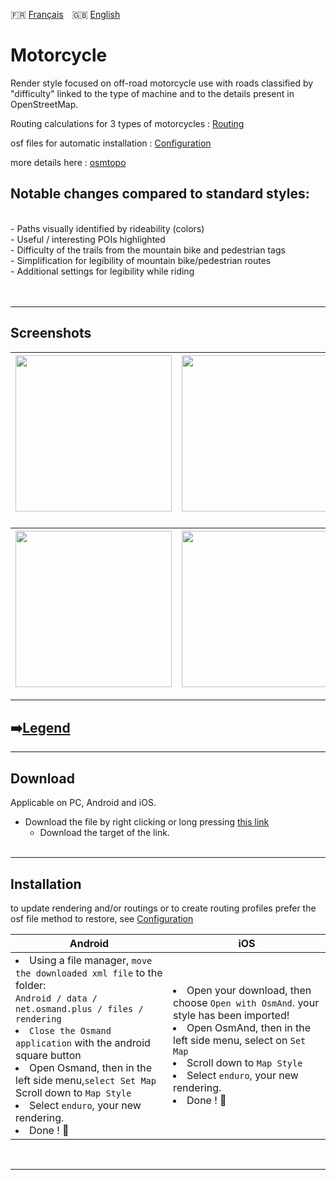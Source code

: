 🇫🇷 [Français](README.md)&emsp;🇬🇧 [English](README_EN.md)

# Motorcycle
Render style focused on off-road motorcycle use with roads classified by "difficulty" linked to the type of machine and to the details present in OpenStreetMap.

Routing calculations for 3 types of motorcycles  :  [Routing](https://github.com/OsmAnd-Rendering/Motorcycle/tree/routing)

osf files for automatic installation : [Configuration](https://github.com/OsmAnd-Rendering/Motorcycle/tree/configuration)

more details here : [osmtopo](https://osmtopo.blogspot.com/2021/02/style-pour-osmand.html)

## Notable changes compared to standard styles:
<br>
- Paths visually identified by rideability (colors)<br>
- Useful / interesting POIs highlighted<br>
- Difficulty of the trails from the mountain bike and pedestrian tags<br>
- Simplification for legibility of mountain bike/pedestrian routes<br>
- Additional settings for legibility while riding<br>
<br><br>

---

## Screenshots<br>

| <img src="https://1.bp.blogspot.com/-80KFHZxn-x0/YHhVVHgiDqI/AAAAAAAAEgw/MLuJSVUiiOQsHM9bJUrFQRJCdPtF02YmgCLcBGAsYHQ/s0/millau_cricri_50_1km.jpg" width="250" /> | <img src="https://1.bp.blogspot.com/-cEhzfD_lhDM/YHhTZ3UGs9I/AAAAAAAAEgo/C6xCHkJYfHg21bxSQ9YYdhXif-gmv-v5ACLcBGAsYHQ/s0/millau_cricri_50_2km.jpg" width="250" /> | <img src="https://1.bp.blogspot.com/-exeX47jqhkE/YHl78COV4-I/AAAAAAAAEhQ/I3XvrOUpvmkKBi8QpOHZ5aZRpA1k255AQCLcBGAsYHQ/s0/balisages.jpg" width="250" /> |
| :-------------: | :-------------: | :-------------: |

### 
| <img src="https://1.bp.blogspot.com/-4PDQS4TdN0U/YJzl-K4DbjI/AAAAAAAAEi0/tXv0eyXuGEMS93m2lxKqQqMrqMsf9busgCLcBGAsYHQ/w296-h640/PT%255B1%255D.jpg" width="250" /> | <img src="https://1.bp.blogspot.com/-VDzxurdpIiI/YJzjwUlMM4I/AAAAAAAAEik/uZcepPSb630Fe-n55IIBL5TmeJz4ZSsfACLcBGAsYHQ/w296-h640/GT_sec%255B1%255D.jpg" width="250" /> | <img src="https://1.bp.blogspot.com/-2jO-scaZT8k/YJzinm1gWHI/AAAAAAAAEic/7Qe9Xhfd9mIbINux-c_4Gw7iRT5DH4ugwCLcBGAsYHQ/w296-h640/GT%255B1%255D.jpg" width="250" /> |
| :-------------: | :-------------: | :-------------: |

---
## ➡️[Legend](Legende.md)
---

## Download
Applicable on PC, Android and iOS.

- Download the file by right clicking or long pressing [this link](https://github.com/OsmAnd-Rendering/Motorcycle/blob/main/enduro.render.xml)
    - Download the target of the link.<br><br>


---

## Installation
to update rendering and/or routings or to create routing profiles prefer the osf file method to restore, see [Configuration](https://github.com/OsmAnd-Rendering/Motorcycle/tree/configuration)

<table>
    <thead>
    <tr>
        <th>Android</th>
        <th>iOS</th>
    </tr>
    </thead>
    <tbody>
    <tr>
        <td width="50%"><li> Using a file manager, <code>move the downloaded xml file</code> to the folder:<br><code>Android / data / net.osmand.plus / files / rendering</code><br><li>  <code>Close the Osmand application</code> with the android square button<br><li> Open Osmand, then in the left side menu,<code>select Set Map</code><br<li> Scroll down to <code>Map Style</code><br> <li> Select  <code>enduro</code>, your new rendering.<br><li> Done ! 🎉</td>
        <td><li> Open your download, then choose <code>Open with OsmAnd</code>. your style has been imported!<br><li> Open OsmAnd, then in the left side menu, select on <code>Set Map</code><br><li> Scroll down to <code>Map Style</code><br><li> Select <code>enduro</code>, your new rendering.<br><li> Done ! 🎉</td>
    </tr>
    <tbody>
</table>

<br>

---

